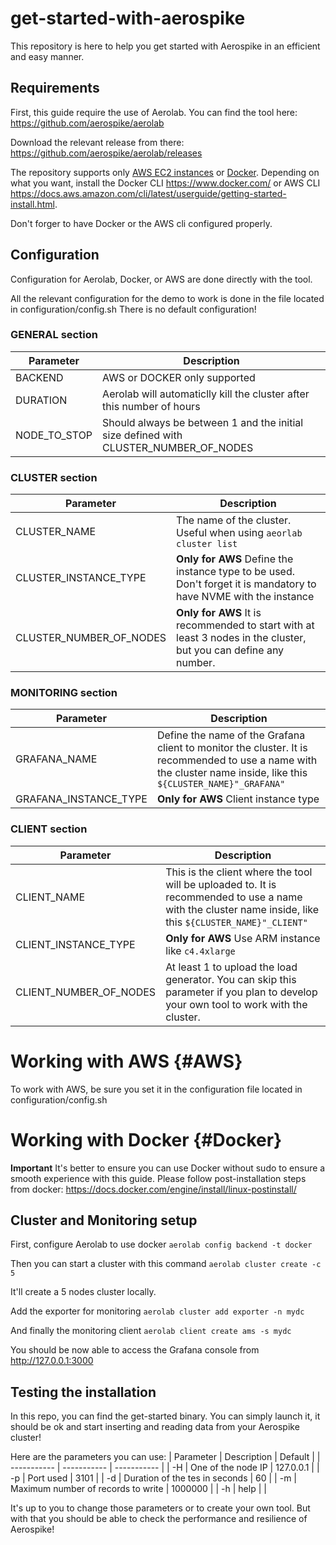 # get-started-with-aerospike

This repository is here to help you get started with Aerospike in an efficient and easy manner.

## Requirements

First, this guide require the use of Aerolab. You can find the tool here: https://github.com/aerospike/aerolab

Download the relevant release from there: https://github.com/aerospike/aerolab/releases

The repository supports only [AWS EC2 instances](#AWS) or [Docker](#Docker).
Depending on what you want, install the Docker CLI https://www.docker.com/ or AWS CLI https://docs.aws.amazon.com/cli/latest/userguide/getting-started-install.html.

Don't forger to have Docker or the AWS cli configured properly.

## Configuration

Configuration for Aerolab, Docker, or AWS are done directly with the tool.

All the relevant configuration for the demo to work is done in the file located in configuration/config.sh
There is no default configuration!

### GENERAL section
| Parameter | Description |
| --------- | ----------- |
| BACKEND | AWS or DOCKER only supported |
| DURATION | Aerolab will automaticlly kill the cluster after this number of hours |
| NODE_TO_STOP | Should always be between 1 and the initial size defined with CLUSTER_NUMBER_OF_NODES |

### CLUSTER section 
| Parameter | Description |
| --------- | ----------- |
| CLUSTER_NAME | The name of the cluster. Useful when using `aeorlab cluster list` |
| CLUSTER_INSTANCE_TYPE | **Only for AWS** Define the instance type to be used. Don't forget it is mandatory to have NVME with the instance |
| CLUSTER_NUMBER_OF_NODES | **Only for AWS** It is recommended to start with at least 3 nodes in the cluster, but you can define any number. |

### MONITORING section
| Parameter | Description |
| --------- | ----------- |
| GRAFANA_NAME | Define the name of the Grafana client to monitor the cluster. It is recommended to use a name with the cluster name inside, like this `${CLUSTER_NAME}"_GRAFANA"`  |
| GRAFANA_INSTANCE_TYPE | **Only for AWS** Client instance type |

### CLIENT section
| Parameter | Description |
| --------- | ----------- |
| CLIENT_NAME | This is the client where the tool will be uploaded to. It is recommended to use a name with the cluster name inside, like this `${CLUSTER_NAME}"_CLIENT"` |
| CLIENT_INSTANCE_TYPE | **Only for AWS** Use ARM instance like `c4.4xlarge` |
| CLIENT_NUMBER_OF_NODES | At least 1 to upload the load generator. You can skip this parameter if you plan to develop your own tool to work with the cluster. |


#  Working with AWS {#AWS}

To work with AWS, be sure you set it in the configuration file located in configuration/config.sh

# Working with Docker {#Docker}
**Important**
It's better to ensure you can use Docker without sudo to ensure a smooth experience with this guide. Please follow post-installation steps from docker: https://docs.docker.com/engine/install/linux-postinstall/ 

## Cluster and Monitoring setup

First, configure Aerolab to use docker
    `aerolab config backend -t docker`

Then you can start a cluster with this command
`aerolab cluster create -c 5`

It'll create a 5 nodes cluster locally.

Add the exporter for monitoring
`aerolab cluster add exporter -n mydc`

And finally the monitoring client
`aerolab client create ams -s mydc`

You should be now able to access the Grafana console from http://127.0.0.1:3000

## Testing the installation

In this repo, you can find the get-started binary. You can simply launch it, it should be ok and start inserting and reading data from your Aerospike cluster!

Here are the parameters you can use:
| Parameter | Description | Default |
| ----------- | ----------- | ----------- |
| -H | One of the node IP | 127.0.0.1 |
| -p | Port used | 3101 |
| -d | Duration of the tes in seconds | 60 |
| -m | Maximum number of records to write | 1000000 |
| -h | help | |

It's up to you to change those parameters or to create your own tool. But with that you should be able to check the performance and resilience of Aerospike!